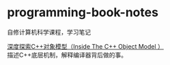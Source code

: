 # programming-book-notes
自修计算机科学课程，学习笔记  


[深度探索C++对象模型（Inside The C++ Object Model ）](https://github.com/itisyang/programming-book-notes/blob/master/深度探索C++对象模型.md)  
描述C++底层机制，解释编译器背后做的事。